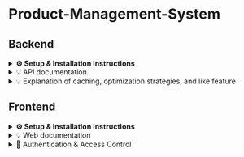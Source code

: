 # Product-Management-System

## Backend
<details>
  <summary><strong>⚙️ Setup & Installation Instructions</strong></summary>

#### :white_check_mark: Clone the repository 
- git clone https://github.com/anhkiet18072002/Product-Management-System.git
- cd backend
#### :white_check_mark: Install dependencies
- yarn install
#### :white_check_mark: If you want to use your database
- Change DATABASE_URL in file .env to your url
- yarn prisma db seed to get sample database
#### :white_check_mark: Start the server
- yarn start:dev

</details>

<details>
<summary> 💡 API documentation </summary>

   <br>
   
I use Swagger (OpenAPI) to provide detailed API documentation for this project.
You can access the Swagger UI at: http://localhost:3001/docs
</details>



<details>
<summary>💡 Explanation of caching, optimization strategies, and like feature </summary>
   <br>
<details>
  <summary>🧠 Caching Explanation</summary>

  <br>

  This project uses a custom `CacheInterceptor` to improve performance and reduce database load by caching responses of `GET` requests — especially for endpoints like `/products`.

  ## 🔧 How It Works

  #### ✅ For `GET` Requests:
  - When a `GET` request is received:
    - A **cache key** is created from the request’s `originalUrl`.
    - The cache manager checks if a cached response exists:
      - If **found**, the cached response is returned immediately.
      - If **not found**, the request continues to the controller, and the result is **stored in cache** with a TTL (Time-To-Live) of 60 seconds.
    - If the URL starts with `/products`, the cache key is added to a `productCacheKeys` set for future invalidation.

  #### ❌ For `POST`, `PUT`, `PATCH`, `DELETE` Requests to `/products`:
  - The interceptor:
    - Deletes all cached entries related to `/products` using the stored keys.
    - Clears the `productCacheKeys` set.
    - Proceeds with the request as usual.

  ### 📌 Benefits
  - ⚡ **Faster response times**: Cached data is served quickly without processing.
  - 🧠 **Reduces database queries**: Avoids unnecessary reads from the database.
  - 🧹 **Smart invalidation**: Automatically clears cache when products are created, updated, or deleted.

</details>

<details>
  <summary>🧠 Optimization Strategies</summary>

 <br>
 
This project follows a **DRY (Don't Repeat Yourself)** principle by implementing a reusable `BaseService` class. The `BaseService` encapsulates common CRUD logic and query processing, allowing other resource-specific services to extend it with minimal boilerplate.

### 🔍 Key Benefits

- ✅ **Code Reuse**: All services can inherit and reuse `create`, `findAll`, `findOne`, `update`, and `remove` methods.
- ✅ **Centralized Logic**: Search, sorting, pagination, and field selection logic are handled in one place.
- ✅ **Cleaner Services**: Individual resource services focus only on resource-specific logic and configurations.

### 📦 Features in `BaseService`

- **Pagination & Limit Handling**  
  Ensures a safe max limit of 1000 records per request.
  
- **Sorting Logic**  
  Supports dynamic sorting via `?sort=field|asc|desc`.

- **Search with `OR` Conditions**  
  Allows case-insensitive search across defined fields using Prisma’s `contains`.

- **Field Whitelisting**  
  Only allows update of fields defined in the Prisma schema to prevent unexpected behavior.

- **Dynamic `select` Support**  
  Accepts custom field selections while defaulting to a shared `defaultSelect`.

### 🏗️ How to Use

To use the base service for a specific model:

```ts
@Injectable()
export class ProductService extends BaseService {
  defaultSelect: Prisma.ProductSelect = {
    ...baseSelect,
    name: true
  };

  defaultSearchFields?: string[] = ['name'];

  constructor(readonly private prisma: PrismaService) {
    super(prisma.product);
  }
}
```
</details>
<details>
  <summary>🧠 Like feature</summary>

  <br>

  This project implements a **like/unlike** feature for products. Each user can **like a product once**, and likes can be **toggled** (liked → unliked → liked...).

### 🧩 How It Works

- A **many-to-many relation** is created between `User` and `Product` using a join table called `product_like`.
- The `product_like` table includes:
  - `userId` – the user who liked
  - `productId` – the product that was liked

### 🔁 Toggle Behavior

When a user likes/unlikes a product, the following logic is applied:

1. **Check if the user already liked the product**:
    - Search the `product_like` table for a record with both `userId` and `productId`.

2. **If a record exists**:
    - The user already liked the product.
    - The system deletes the record from `product_like`.
    - Response: `{ message: 'Unlike' }`

3. **If no record exists**:
    - The user has not liked the product yet.
    - A new record is inserted into `product_like`.
    - Response: `{ message: 'Like' }`

```ts
// Simplified logic
if (userHasLiked) {
  await prisma.product_like.delete(...);
  return { message: 'Unlike' };
} else {
  await prisma.product_like.create(...);
  return { message: 'Like' };
}
```

### 🔢 Tracking the Number of Likes

The number of likes for each product is tracked by counting how many users have liked that product. 

This is done by querying the product_like table — a many-to-many relationship table between User and Product — and counting all entries with the matching productId.

```ts
const numberOfLike = await this.prisma.productLike.count({
  where: { productId: id },
});
return numberOfLike
```
✅ This method ensures a real-time and accurate count of likes for each product.

🔄 The count updates automatically when a user likes or unlikes the product.
</details>
</details>


## Frontend
<details>
  <summary><strong>⚙️ Setup & Installation Instructions</strong></summary>

#### :white_check_mark: Clone the repository 
- git clone https://github.com/anhkiet18072002/Product-Management-System.git
- cd frontend
#### :white_check_mark: Install dependencies
- yarn install
#### :white_check_mark: Start the server
- yarn dev
</details>


<details>
  <summary>💡 Web documentation</summary>
  <br> 
  
### 🚀 Getting Started

- Initially, users can access the admin interface by visiting:
  - `http://localhost:3000/admin`  
  - or `http://localhost:3000/admin/dashboard`

- These pages provide the basic layout and core features of the admin panel.

- From the dashboard, users can navigate to the **Product** page using the left-side navigation menu.

---

### 🔐 Authentication & Post-login Behavior
- After a successful login, users are redirected to the **Admin Dashboard** (`/admin/dashboard`).
- Users can navigate to the **Product** page via the navigation menu on the left sidebar.

---

### 📋 Product Page Features

- The product page displays a **list view** of products combined with **pagination** for easy browsing.
- Each product entry shows:
  - **Name**
  - **Price**
  - **Category**
  - **Subcategory**
  - **Number of like**
- Users can **like** products directly from this list.

---

### ⚠️ Special Admin Privileges

- When logged in as the admin user with the email **`admin@example.com`**:
  - The **Like** button is replaced with **Edit** and **Delete** actions.
  - Only the admin has the rights to **edit** or **delete** products.
  
---
</details>


<details>
  <summary>🔐 Authentication & Access Control</summary>

<br>

  - ✅ **Users must log in before adding or liking a product**  
- 👀 **Guest users can only view products**

---

##### ⚙️ Middleware Authentication

The website uses middleware to:

- 🚫 Block unauthenticated users from accessing the **Add Product** page (e.g., `/admin/product/add`).  
- 🔑 Check for a valid **accessToken** in cookies before allowing users to like a product.  
- 🔄 Redirect users to the **Login** page (`/login`) if they are not authenticated.

---

##### 👍 Like Feature Access Control

Before a user can like or unlike a product, the system verifies whether they are logged in by checking the presence of an **accessToken**.

- ❌ If the user is not logged in, they will be redirected to the login page.

---
</details>


